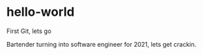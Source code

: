 # hello-world

First Git, lets go

Bartender turning into software engineer for 2021, lets get crackin.
